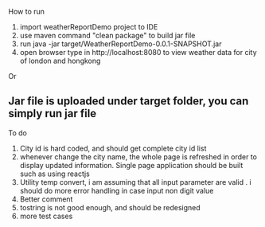 How to run
1. import weatherReportDemo project to IDE
2. use maven command "clean package" to build jar file
3. run java -jar target/WeatherReportDemo-0.0.1-SNAPSHOT.jar 
4. open browser type in http://localhost:8080 to view weather data for city of london and hongkong

Or 

Jar file is uploaded under target folder, you can simply run jar file
----------------------------------------------------------------------------------------------------------------------------------------------------------
To do
1. City id is hard coded, and should get complete city id list
2. whenever change the city name, the whole page is refreshed in order to display updated information. Single page application should be built such as using reactjs
3. Utility temp convert, i am assuming that all input parameter are valid . i should do more error handling in case input non digit value
4. Better comment 
5. tostring is not good enough, and should be redesigned
6. more test cases 
